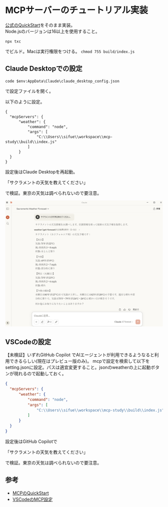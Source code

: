 # MCPサーバーのチュートリアル実装

[公式のQuickStart](https://modelcontextprotocol.io/quickstart/server)をそのまま実装。  
Node.jsのバージョンは16以上を使用すること。

```
npx txc
```

でビルド。Macは実行権限をつける。 `chmod 755 build/index.js`

## Claude Desktopでの設定

```
code $env:AppData\Claude\claude_desktop_config.json
```
で設定ファイルを開く。

以下のように設定。

```
{
  "mcpServers": {
      "weather": {
          "command": "node",
          "args": [
              "C:\\Users\\sifue\\workspace\\mcp-study\\build\\index.js"
          ]
      }
  }
}
```

設定後はClaude Desktopを再起動。

「サクラメントの天気を教えてください」

で検証。東京の天気は調べられないので要注意。

![Claude Desktop](image/claude.png)

## VSCodeの設定
【未検証】いずれGitHub Copilot でAIエージェントが利用できるようなると利用できるらしい(現在はプレビュー版のみ)。
mcpで設定を検索して以下をsetting.jsonに設定。パスは適宜変更すること。jsonのweatherの上に起動ボタンが現れるので起動しておく。

```json
{
  "mcpServers": {
      "weather": {
          "command": "node",
          "args": [
              "C:\\Users\\sifue\\workspace\\mcp-study\\build\\index.js"
          ]
      }
  }
}
```

設定後はGitHub Copilotで

「サクラメントの天気を教えてください」

で検証。東京の天気は調べられないので要注意。

## 参考
- [MCPのQuickStart](https://modelcontextprotocol.io/quickstart/server)
- [VSCodeのMCP設定](https://code.visualstudio.com/docs/copilot/chat/mcp-servers)